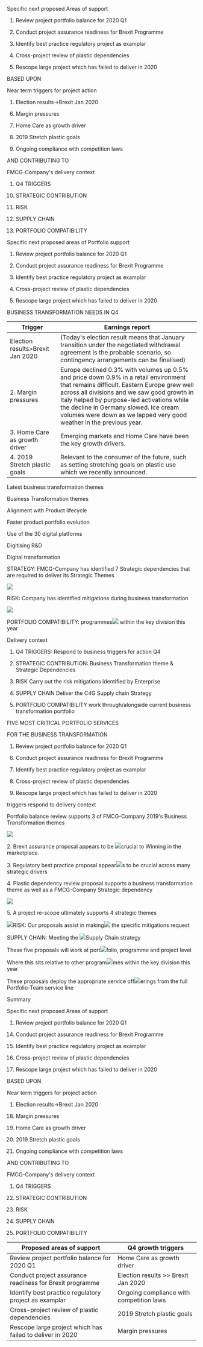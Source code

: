<span class="underline">Specific next proposed Areas of support</span>

1.  Review project portfolio balance for 2020 Q1

2.  Conduct project assurance readiness for Brexit Programme

3.  Identify best practice regulatory project as examplar

4.  Cross-project review of plastic dependencies

5.  Rescope large project which has failed to deliver in 2020

BASED UPON

<span class="underline">Near term triggers for project action</span>

1.  Election results-\>Brexit Jan 2020

<!-- end list -->

6.  Margin pressures

7.  Home Care as growth driver

8.  2019 Stretch plastic goals

9.  Ongoing compliance with competition laws

AND CONTRIBUTING TO

<span class="underline">FMCG-Company's delivery context</span>

1.  Q4 TRIGGERS

<!-- end list -->

10. STRATEGIC CONTRIBUTION

11. RISK

12. SUPPLY CHAIN

13. PORTFOLIO COMPATIBILITY

Specific next proposed areas of Portfolio support

1.  Review project portfolio balance for 2020 Q1

2.  Conduct project assurance readiness for Brexit Programme

3.  Identify best practice regulatory project as examplar

4.  Cross-project review of plastic dependencies

5.  Rescope large project which has failed to deliver in 2020

BUSINESS TRANSFORMATION NEEDS IN Q4

| Trigger                          | Earnings report                                                                                                                                                                                                                                                                                                                                      |
| -------------------------------- | ---------------------------------------------------------------------------------------------------------------------------------------------------------------------------------------------------------------------------------------------------------------------------------------------------------------------------------------------------- |
| Election results>Brexit Jan 2020 | (Today's election result means that January transition under the negotiated withdrawal agreement is the probable scenario, so contingency arrangements can be finalised)                                                                                                                                                                             |
| 2. Margin pressures              | Europe declined 0.3% with volumes up 0.5% and price down 0.9% in a retail environment that remains difficult. Eastern Europe grew well across all divisions and we saw good growth in Italy helped by purpose-led activations while the decline in Germany slowed. Ice cream volumes were down as we lapped very good weather in the previous year.  |
| 3. Home Care as growth driver    | Emerging markets and Home Care have been the key growth drivers.                                                                                                                                                                                                                                                                                     |
| 4. 2019 Stretch plastic goals    | Relevant to the consumer of the future, such as setting stretching goals on plastic use which we recently announced.                                                                                                                                                                                                                                 

Latest business transformation themes

Business Transformation themes

Alignment with Product lifecycle

Faster product portfolio evolution

Use of the 30 digital platforms

Digitising R\&D

Digital transformation

STRATEGY: FMCG-Company has identified 7 Strategic dependencies that are required to deliver its Strategic Themes


![](/images/Example-5-Using-Neo4j/image12.png)

RISK: Company has identified mitigations during business transformation

![](/images/Example-5-Using-Neo4j/image1.png)

PORTFOLIO COMPATIBILITY: programmes![](/images/Using-Neo4j/image2.png) within the key division this year

Delivery context

1.  Q4 TRIGGERS: Respond to business triggers for action Q4

2.  STRATEGIC CONTRIBUTION: Business Transformation theme & Strategic Dependencies

3.  RISK Carry out the risk mitigations identified by Enterprise

4.  SUPPLY CHAIN Deliver the C4G Supply chain Strategy

5.  PORTFOLIO COMPATIBILITY work through/alongside current business transformation portfolio

FIVE MOST CRITICAL PORTFOLIO SERVICES

FOR THE BUSINESS TRANSFORMATION

1.  Review project portfolio balance for 2020 Q1

<!-- end list -->

6.  Conduct project assurance readiness for Brexit Programme

7.  Identify best practice regulatory project as examplar

8.  Cross-project review of plastic dependencies

9.  Rescope large project which has failed to deliver in 2020

triggers respond to delivery context

Portfolio balance review supports 3 of FMCG-Company 2019's Business Transformation themes

![](/images/Using-Neo4j/image3.png)

2\. Brexit assurance proposal appears to be ![](/images/Using-Neo4j/image4.png)crucial to Winning in the marketplace.

3\. Regulatory best practice proposal appear![](/images/Using-Neo4j/image5.png)s to be crucial across many strategic drivers

4\. Plastic dependency review proposal supports a business transformation theme as well as a FMCG-Company Strategic dependency

![](/images/Using-Neo4j/image6.png)

5\. A project re-scope ultimately supports 4 strategic themes

![](/images/Using-Neo4j/image7.png)RISK: Our proposals assist in making![](/images/Using-Neo4j/image8.png) the specific mitigations request

SUPPLY CHAIN: Meeting the ![](/images/Using-Neo4j/image9.png)Supply Chain strategy

These five proposals will work at port![](/images/Using-Neo4j/image10.png)folio, programme and project level

Where this sits relative to other program![](/images/Using-Neo4j/image2.png)mes within the key division this year

These proposals deploy the appropriate service off![](/images/Using-Neo4j/image11.png)erings from the full Portfolio-Team service line

Summary

<span class="underline">Specific next proposed Areas of support</span>

1.  Review project portfolio balance for 2020 Q1

<!-- end list -->

14. Conduct project assurance readiness for Brexit Programme

15. Identify best practice regulatory project as examplar

16. Cross-project review of plastic dependencies

17. Rescope large project which has failed to deliver in 2020

BASED UPON

<span class="underline">Near term triggers for project action</span>

1.  Election results-\>Brexit Jan 2020

<!-- end list -->

18. Margin pressures

19. Home Care as growth driver

20. 2019 Stretch plastic goals

21. Ongoing compliance with competition laws

AND CONTRIBUTING TO

<span class="underline">FMCG-Company's delivery context</span>

1.  Q4 TRIGGERS

<!-- end list -->

22. STRATEGIC CONTRIBUTION

23. RISK

24. SUPPLY CHAIN

25. PORTFOLIO COMPATIBILITY



| Proposed areas of support                                 | Q4 growth triggers                        |
| --------------------------------------------------------- | ----------------------------------------- |
| Review project portfolio balance for 2020 Q1              | Home Care as growth driver                |
| Conduct project assurance readiness for Brexit programme  | Election results >> Brexit Jan 2020       |
| Identify best practice regulatory project as examplar     | Ongoing compliance with competition laws  |
| Cross-project review of plastic dependencies              | 2019 Stretch plastic goals                |
| Rescope large project which has failed to deliver in 2020 | Margin pressures                          |

